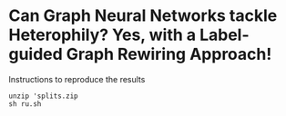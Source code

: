 # Can Graph Neural Networks tackle Heterophily? Yes, with a Label-guided Graph Rewiring Approach!

Instructions to reproduce the results 

```
unzip 'splits.zip
sh ru.sh
```
